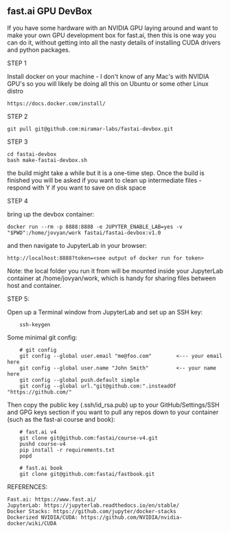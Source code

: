 ## fast.ai GPU DevBox
If you have some hardware with an NVIDIA GPU laying around and want to make your own GPU development box for fast.ai, then this is one way you can do it, without getting into all the nasty details of installing CUDA drivers and python packages.

STEP 1

Install docker on your machine - I don't know of any Mac's with NVIDIA GPU's so you will likely be doing all this on Ubuntu or some other Linux distro
    
    https://docs.docker.com/install/
    
STEP 2

    git pull git@github.com:miramar-labs/fastai-devbox.git
    
STEP 3

    cd fastai-devbox
    bash make-fastai-devbox.sh
the build might take a while but it is a one-time step. Once the build is finished you will be asked if you want to clean up intermediate files - respond with Y if you want to save on disk space

STEP 4

bring up the devbox container:
    
    docker run --rm -p 8888:8888 -e JUPYTER_ENABLE_LAB=yes -v "$PWD":/home/jovyan/work fastai/fastai-devbox:v1.0
    
and then navigate to JupyterLab in your browser:
    
    http://localhost:8888?token=<see output of docker run for token>
    
Note: the local folder you run it from will be mounted inside your JupyterLab container at /home/jovyan/work, which is handy for sharing files between host and container.

STEP 5:
    
Open up a Terminal window from JupyterLab and set up an SSH key:
    
        ssh-keygen
        
Some minimal git config:

        # git config
        git config --global user.email "me@foo.com"        <--- your email here
        git config --global user.name "John Smith"         <-- your name here
        git config --global push.default simple
        git config --global url."git@github.com:".insteadOf "https://github.com/"
        
Then copy the public key (.ssh/id_rsa.pub) up to your GitHub/Settings/SSH and GPG keys section if you want to pull any repos down to your container (such as the fast-ai course and book):
    
        # fast.ai v4
        git clone git@github.com:fastai/course-v4.git
        pushd course-v4
        pip install -r requirements.txt
        popd
        
        # fast.ai book
        git clone git@github.com:fastai/fastbook.git
    
REFERENCES:

    Fast.ai: https://www.fast.ai/
    JupyterLab: https://jupyterlab.readthedocs.io/en/stable/
    Docker Stacks: https://github.com/jupyter/docker-stacks
    Dockerized NVIDIA/CUDA: https://github.com/NVIDIA/nvidia-docker/wiki/CUDA
